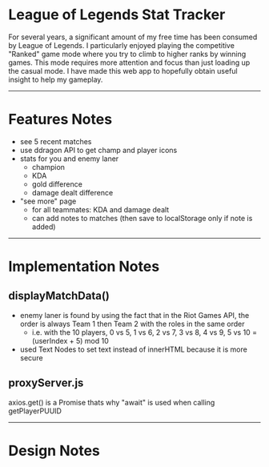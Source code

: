 # League of Legends Stat Tracker
For several years, a significant amount of my free time has been consumed by League of Legends. I particularly enjoyed playing the competitive "Ranked" game mode where you try to climb to higher ranks by winning games. This mode requires more attention and focus than just loading up the casual mode. I have made this web app to hopefully obtain useful insight to help my gameplay.
***
# Features Notes
- see 5 recent matches
- use ddragon API to get champ and player icons
- stats for you and enemy laner
  - champion
  - KDA
  - gold difference
  - damage dealt difference
- "see more" page
  - for all teammates: KDA and damage dealt
  - can add notes to matches (then save to localStorage only if note is added)
***
# Implementation Notes
## displayMatchData()
  - enemy laner is found by using the fact that in the Riot Games API, the order is always Team 1 then Team 2 with the roles in the same order
    - i.e. with the 10 players, 0 vs 5, 1 vs 6, 2 vs 7, 3 vs 8, 4 vs 9, 5 vs 10 = (userIndex + 5) mod 10
  -  used Text Nodes to set text instead of innerHTML because it is more secure
## proxyServer.js
axios.get() is a Promise thats why "await" is used when calling getPlayerPUUID
***
# Design Notes
  